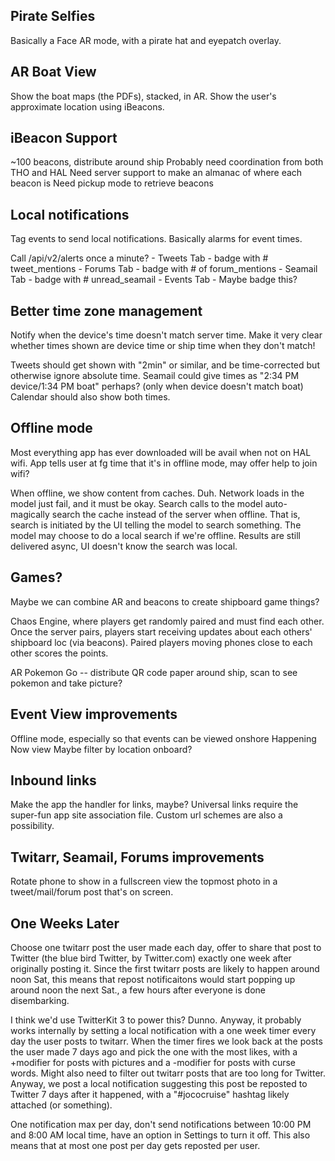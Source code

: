 ## Pirate Selfies
Basically a Face AR mode, with a pirate hat and eyepatch overlay.

## AR Boat View
Show the boat maps (the PDFs), stacked, in AR.
Show the user's approximate location using iBeacons.

## iBeacon Support
~100 beacons, distribute around ship
Probably need coordination from both THO and HAL 
Need server support to make an almanac of where each beacon is
Need pickup mode to retrieve beacons

## Local notifications
Tag events to send local notifications. Basically alarms for event times.

Call /api/v2/alerts once a minute? 
	- Tweets Tab - badge with # tweet_mentions
	- Forums Tab - badge with # of forum_mentions
	- Seamail Tab - badge with # unread_seamail
	- Events Tab - Maybe badge this?
	 

## Better time zone management
Notify when the device's time doesn't match server time.
Make it very clear whether times shown are device time or ship time when they don't match!

Tweets should get shown with "2min" or similar, and be time-corrected but otherwise ignore absolute time.
Seamail could give times as "2:34 PM device/1:34 PM boat" perhaps? (only when device doesn't match boat)
Calendar should also show both times.

## Offline mode
Most everything app has ever downloaded will be avail when not on HAL wifi.
App tells user at fg time that it's in offline mode, may offer help to join wifi?

When offline, we show content from caches. Duh. Network loads in the model just fail, and it must be okay.
Search calls to the model auto-magically search the cache instead of the server when offline.
That is, search is initiated by the UI telling the model to search something. The model may choose to do a local search if we're offline.
Results are still delivered async, UI doesn't know the search was local.

## Games?
Maybe we can combine AR and beacons to create shipboard game things?

Chaos Engine, where players get randomly paired and must find each other. Once the server pairs, players start receiving updates
about each others' shipboard loc (via beacons). Paired players moving phones close to each other scores the points.

AR Pokemon Go -- distribute QR code paper around ship, scan to see pokemon and take picture?

## Event View improvements
Offline mode, especially so that events can be viewed onshore
Happening Now view
Maybe filter by location onboard?

## Inbound links
Make the app the handler for links, maybe? Universal links require the super-fun app site association file.
Custom url schemes are also a possibility.

## Twitarr, Seamail, Forums improvements
Rotate phone to show in a fullscreen view the topmost photo in a tweet/mail/forum post that's on screen.

## One Weeks Later
Choose one twitarr post the user made each day, offer to share that post to Twitter (the blue bird Twitter, by Twitter.com)
exactly one week after originally posting it. Since the first twitarr posts are likely to happen around noon Sat, this means that repost
notificaitons would start popping up around noon the next Sat., a few hours after everyone is done disembarking.

I think we'd use TwitterKit 3 to power this? Dunno. Anyway, it probably works internally by setting a local notification with a one week
timer every day the user posts to twitarr. When the timer fires we look back at the posts the user made 7 days ago and pick the one with
the most likes, with a +modifier for posts with pictures and a -modifier for posts with curse words. Might also need to filter out twitarr 
posts that are too long for Twitter. Anyway, we post a local notification suggesting this post be reposted to Twitter 7 days after it happened, 
with a "#jococruise" hashtag likely attached (or something).

One notification max per day, don't send notifications between 10:00 PM and 8:00 AM local time, have an option in Settings to turn it off.
This also means that at most one post per day gets reposted per user.
